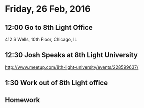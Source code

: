 Friday, 26 Feb, 2016
====================

12:00 Go to 8th Light Office
----------------------------

412 S Wells, 10th Floor, Chicago, IL

12:30 Josh Speaks at 8th Light University
-----------------------------------------

http://www.meetup.com/8th-light-university/events/228599637/


1:30 Work out of 8th Light office
---------------------------------



Homework
--------
